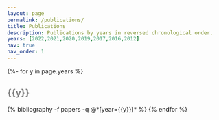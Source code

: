 ```yaml
---
layout: page
permalink: /publications/
title: Publications
description: Publications by years in reversed chronological order.
years: [2022,2021,2020,2019,2017,2016,2012]
nav: true
nav_order: 1
---
```

<!-- _pages/publications.md -->
<div class="publications">

{%- for y in page.years %}
  <h2 class="year"><font color="grey">{{y}}</font></h2>
  {% bibliography -f papers -q @*[year={{y}}]* %}
{% endfor %}

</div>
